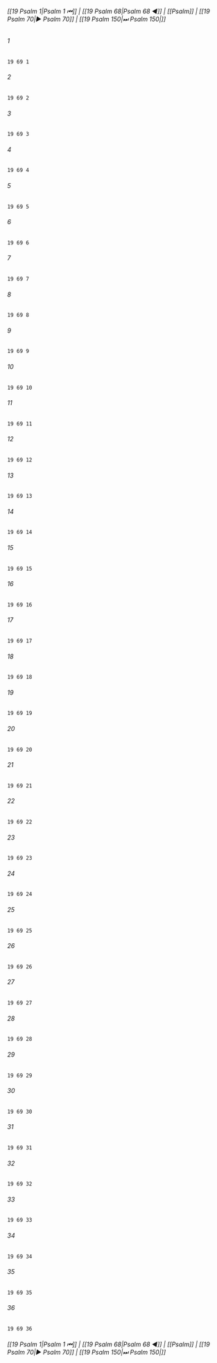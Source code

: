 
###### [[19 Psalm 1|Psalm 1 ⏮]] | [[19 Psalm 68|Psalm 68 ◀]] | [[Psalm]] | [[19 Psalm 70|▶ Psalm 70]] | [[19 Psalm 150|⏭ Psalm 150|]]

###### 1
``` verse
19 69 1 
```
###### 2
``` verse
19 69 2 
```
###### 3
``` verse
19 69 3 
```
###### 4
``` verse
19 69 4 
```
###### 5
``` verse
19 69 5 
```
###### 6
``` verse
19 69 6 
```
###### 7
``` verse
19 69 7 
```
###### 8
``` verse
19 69 8 
```
###### 9
``` verse
19 69 9 
```
###### 10
``` verse
19 69 10 
```
###### 11
``` verse
19 69 11 
```
###### 12
``` verse
19 69 12 
```
###### 13
``` verse
19 69 13 
```
###### 14
``` verse
19 69 14 
```
###### 15
``` verse
19 69 15 
```
###### 16
``` verse
19 69 16 
```
###### 17
``` verse
19 69 17 
```
###### 18
``` verse
19 69 18 
```
###### 19
``` verse
19 69 19 
```
###### 20
``` verse
19 69 20 
```
###### 21
``` verse
19 69 21 
```
###### 22
``` verse
19 69 22 
```
###### 23
``` verse
19 69 23 
```
###### 24
``` verse
19 69 24 
```
###### 25
``` verse
19 69 25 
```
###### 26
``` verse
19 69 26 
```
###### 27
``` verse
19 69 27 
```
###### 28
``` verse
19 69 28 
```
###### 29
``` verse
19 69 29 
```
###### 30
``` verse
19 69 30 
```
###### 31
``` verse
19 69 31 
```
###### 32
``` verse
19 69 32 
```
###### 33
``` verse
19 69 33 
```
###### 34
``` verse
19 69 34 
```
###### 35
``` verse
19 69 35 
```
###### 36
``` verse
19 69 36 
```

###### [[19 Psalm 1|Psalm 1 ⏮]] | [[19 Psalm 68|Psalm 68 ◀]] | [[Psalm]] | [[19 Psalm 70|▶ Psalm 70]] | [[19 Psalm 150|⏭ Psalm 150|]]

